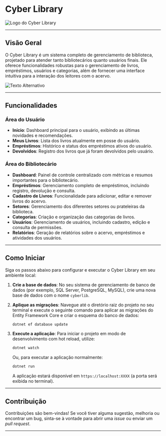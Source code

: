 # Cyber Library
![Logo do Cyber Library](img/white.png "Logo do Sistema")

---

## Visão Geral

O Cyber Library é um sistema completo de gerenciamento de biblioteca, projetado para atender tanto bibliotecários quanto usuários finais. Ele oferece funcionalidades robustas para o gerenciamento de livros, empréstimos, usuários e categorias, além de fornecer uma interface intuitiva para a interação dos leitores com o acervo.

![Texto Alternativo](img/Cyber.PNG "Título da Imagem")

---

## Funcionalidades

### Área do Usuário

* **Início**: Dashboard principal para o usuário, exibindo as últimas novidades e recomendações.
* **Meus Livros**: Lista dos livros atualmente em posse do usuário.
* **Empréstimos**: Histórico e status dos empréstimos ativos do usuário.
* **Devolvidos**: Registro dos livros que já foram devolvidos pelo usuário.

### Área do Bibliotecário

* **Dashboard**: Painel de controle centralizado com métricas e resumos importantes para o bibliotecário.
* **Empréstimos**: Gerenciamento completo de empréstimos, incluindo registro, devolução e consulta.
* **Cadastro de Livros**: Funcionalidade para adicionar, editar e remover livros do acervo.
* **Setores**: Gerenciamento dos diferentes setores ou prateleiras da biblioteca.
* **Categorias**: Criação e organização das categorias de livros.
* **Usuários**: Gerenciamento de usuários, incluindo cadastro, edição e consulta de permissões.
* **Relatórios**: Geração de relatórios sobre o acervo, empréstimos e atividades dos usuários.

---

## Como Iniciar

Siga os passos abaixo para configurar e executar o Cyber Library em seu ambiente local:

1.  **Crie a base de dados**: No seu sistema de gerenciamento de banco de dados (por exemplo, SQL Server, PostgreSQL, MySQL), crie uma nova base de dados com o nome `cyberlib`.
2.  **Aplique as migrações**: Navegue até o diretório raiz do projeto no seu terminal e execute o seguinte comando para aplicar as migrações do Entity Framework Core e criar o esquema do banco de dados:

    ```bash
    dotnet ef database update
    ```

3.  **Execute a aplicação**: Para iniciar o projeto em modo de desenvolvimento com hot reload, utilize:

    ```bash
    dotnet watch
    ```

    Ou, para executar a aplicação normalmente:

    ```bash
    dotnet run
    ```

    A aplicação estará disponível em `https://localhost:XXXX` (a porta será exibida no terminal).

---

## Contribuição

Contribuições são bem-vindas! Se você tiver alguma sugestão, melhoria ou encontrar um bug, sinta-se à vontade para abrir uma *issue* ou enviar um *pull request*.

---
